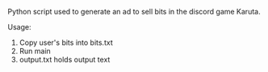 Python script used to generate an ad to sell bits in the discord game Karuta.

Usage:
1. Copy user's bits into bits.txt
2. Run main
3. output.txt holds output text
